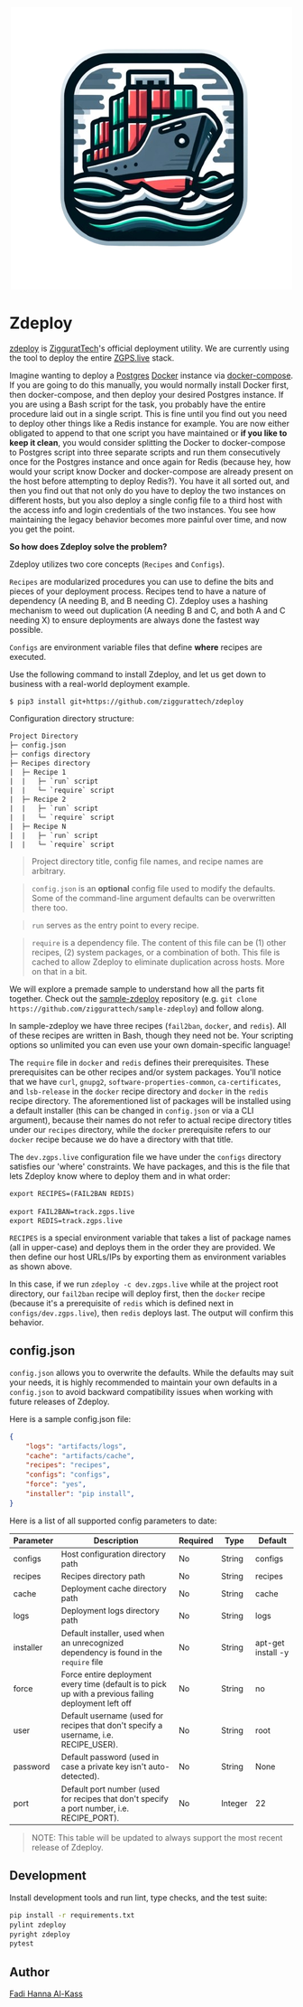 <p align="center">
  <img src="assets/img/icon4.png" alt="Icon">
</p>

# Zdeploy
[zdeploy](https://github.com/ziggurattech/zdeploy) is [ZigguratTech](http://ziggurat.tech)'s official deployment utility. We are currently using the tool to deploy the entire [ZGPS.live](https://zgps.live) stack.

Imagine wanting to deploy a [Postgres](https://www.postgresql.org) [Docker](https://www.docker.com) instance via [docker-compose](https://docs.docker.com/compose). If you are going to do this manually, you would normally install Docker first, then docker-compose, and then deploy your desired Postgres instance. If you are using a Bash script for the task, you probably have the entire procedure laid out in a single script. This is fine until you find out you need to deploy other things like a Redis instance for example. You are now either obligated to append to that one script you have maintained or <b>if you like to keep it clean</b>, you would consider splitting the Docker to docker-compose to Postgres script into three separate scripts and run them consecutively once for the Postgres instance and once again for Redis (because hey, how would your script know Docker and docker-compose are already present on the host before attempting to deploy Redis?). You have it all sorted out, and then you find out that not only do you have to deploy the two instances on different hosts, but you also deploy a single config file to a third host with the access info and login credentials of the two instances. You see how maintaining the legacy behavior becomes more painful over time, and now you get the point.

<b>So how does Zdeploy solve the problem?</b>

Zdeploy utilizes two core concepts (`Recipes` and `Configs`).

`Recipes` are modularized procedures you can use to define the bits and pieces of your deployment process. Recipes tend to have a nature of dependency (A needing B, and B needing C). Zdeploy uses a hashing mechanism to weed out duplication (A needing B and C, and both A and C needing X) to ensure deployments are always done the fastest way possible.

`Configs` are environment variable files that define <b>where</b> recipes are executed.

Use the following command to install Zdeploy, and let us get down to business with a real-world deployment example.

```
$ pip3 install git+https://github.com/ziggurattech/zdeploy
```

Configuration directory structure:
```
Project Directory
├─ config.json
├─ configs directory
├─ Recipes directory
|  ├─ Recipe 1
|  |   ├─ `run` script
|  |   └─ `require` script
|  ├─ Recipe 2
|  |   ├─ `run` script
|  |   └─ `require` script
|  ├─ Recipe N
|  |   ├─ `run` script
|  |   └─ `require` script
```

> Project directory title, config file names, and recipe names are arbitrary.

> `config.json` is an <b>optional</b> config file used to modify the defaults. Some of the command-line argument defaults can be overwritten there too.

> `run` serves as the entry point to every recipe.

> `require` is a dependency file. The content of this file can be (1) other recipes, (2) system packages, or a combination of both. This file is cached to allow Zdeploy to eliminate duplication across hosts. More on that in a bit.

We will explore a premade sample to understand how all the parts fit together. Check out the [sample-zdeploy](https://github.com/ziggurattech/sample-zdeploy) repository (e.g. `git clone https://github.com/ziggurattech/sample-zdeploy`) and follow along.


In sample-zdeploy we have three recipes (`fail2ban`, `docker`, and `redis`). All of these recipes are written in Bash, though they need not be. Your scripting options so unlimited you can even use your own domain-specific language!

The `require` file in `docker` and `redis` defines their prerequisites. These prerequisites can be other recipes and/or system packages. You'll notice that we have `curl`,  `gnupg2`, `software-properties-common`, `ca-certificates`, and `lsb-release` in the `docker` recipe directory and `docker` in the `redis` recipe directory. The aforementioned list of packages will be installed using a default installer (this can be changed in `config.json` or via a CLI argument), because their names do not refer to actual recipe directory titles under our `recipes` directory, while the `docker` prerequisite refers to our `docker` recipe because we do have a directory with that title.

The `dev.zgps.live` configuration file we have under the `configs` directory satisfies our 'where' constraints. We have packages, and this is the file that lets Zdeploy know where to deploy them and in what order:


```
export RECIPES=(FAIL2BAN REDIS)

export FAIL2BAN=track.zgps.live
export REDIS=track.zgps.live
```

`RECIPES` is a special environment variable that takes a list of package names (all in upper-case) and deploys them in the order they are provided. We then define our host URLs/IPs by exporting them as environment variables as shown above.

In this case, if we run `zdeploy -c dev.zgps.live` while at the project root directory, our `fail2ban` recipe will deploy first, then the `docker` recipe (because it's a prerequisite of `redis` which is defined next in `configs/dev.zgps.live`), then `redis` deploys last. The output will confirm this behavior.

## config.json
`config.json` allows you to overwrite the defaults. While the defaults may suit your needs, it is highly recommended to maintain your own defaults in a `config.json` to avoid backward compatibility issues when working with future releases of Zdeploy.

Here is a sample config.json file:

```json
{
	"logs": "artifacts/logs",
	"cache": "artifacts/cache",
	"recipes": "recipes",
	"configs": "configs",
	"force": "yes",
	"installer": "pip install",
}
```

Here is a list of all supported config parameters to date:

| Parameter | Description                                                                                           | Required | Type    | Default            |
|-----------|-------------------------------------------------------------------------------------------------------|----------|---------|--------------------|
| configs   | Host configuration directory path                                                                     | No       | String  | configs            |
| recipes   | Recipes directory path                                                                                | No       | String  | recipes            |
| cache     | Deployment cache directory path                                                                       | No       | String  | cache              |
| logs      | Deployment logs directory path                                                                        | No       | String  | logs               |
| installer | Default installer, used when an unrecognized dependency is found in the `require` file                | No       | String  | apt-get install -y |
| force     | Force entire deployment every time (default is to pick up with a previous failing deployment left off | No       | String  | no                 |
| user      | Default username (used for recipes that don't specify a username, i.e. RECIPE_USER).                  | No       | String  | root               |
| password  | Default password (used in case a private key isn't auto-detected).                                    | No       | String  | None               |
| port      | Default port number (used for recipes that don't specify a port number, i.e. RECIPE_PORT).            | No       | Integer | 22                 |

> NOTE: This table will be updated to always support the most recent release of Zdeploy.

## Development

Install development tools and run lint, type checks, and the test suite:

```bash
pip install -r requirements.txt
pylint zdeploy
pyright zdeploy
pytest
```

## Author
[Fadi Hanna Al-Kass](https://github.com/alkass)

